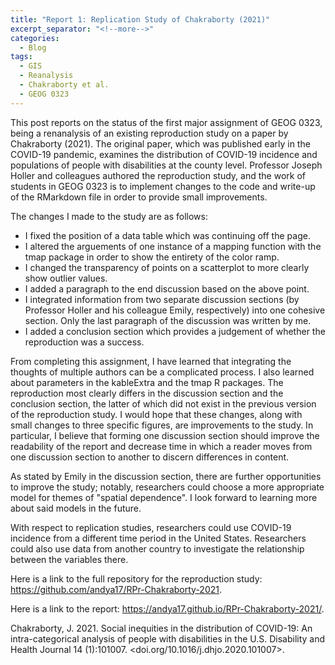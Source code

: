 ```yaml
---
title: "Report 1: Replication Study of Chakraborty (2021)"
excerpt_separator: "<!--more-->"
categories:
  - Blog
tags:
  - GIS
  - Reanalysis
  - Chakraborty et al.
  - GEOG 0323
---
```


This post reports on the status of the first major assignment of GEOG 0323, being a renanalysis of an existing reproduction study on a paper by Chakraborty (2021). The original paper, which was published early in the COVID-19 pandemic, examines the distribution of COVID-19 incidence and populations of people with disabilities at the county level. Professor Joseph Holler and colleagues authored the reproduction study, and the work of students in GEOG 0323 is to implement changes to the code and write-up of the RMarkdown file in order to provide small improvements.

The changes I made to the study are as follows:
- I fixed the position of a data table which was continuing off the page.
- I altered the arguements of one instance of a mapping function with the tmap package in order to show the entirety of the color ramp.
- I changed the transparency of points on a scatterplot to more clearly show outlier values.
- I added a paragraph to the end discussion based on the above point.
- I integrated information from two separate discussion sections (by Professor Holler and his colleague Emily, respectively) into one cohesive section. Only the last paragraph of the discussion was written by me.
- I added a conclusion section which provides a judgement of whether the reproduction was a success.

From completing this assignment, I have learned that integrating the thoughts of multiple authors can be a complicated process. I also learned about parameters in the kableExtra and the tmap R packages. The reproduction most clearly differs in the discussion section and the conclusion section, the latter of which did not exist in the previous version of the reproduction study. I would hope that these changes, along with small changes to three specific figures, are improvements to the study. In particular, I believe that forming one discussion section should improve the readability of the report and decrease time in which a reader moves from one discussion section to another to discern differences in content.

As stated by Emily in the discussion section, there are further opportunities to improve the study; notably, researchers could choose a more appropriate model for themes of "spatial dependence". I look forward to learning more about said models in the future.

With respect to replication studies, researchers could use COVID-19 incidence from a different time period in the United States. Researchers could also use data from another country to investigate the relationship between the variables there.

Here is a link to the full repository for the reproduction study: <https://github.com/andya17/RPr-Chakraborty-2021>. 

Here is a link to the report: <https://andya17.github.io/RPr-Chakraborty-2021/>.

Chakraborty, J. 2021. Social inequities in the distribution of COVID-19: An intra-categorical analysis of people with disabilities in the U.S. Disability and Health Journal 14 (1):101007. <doi.org/10.1016/j.dhjo.2020.101007>.